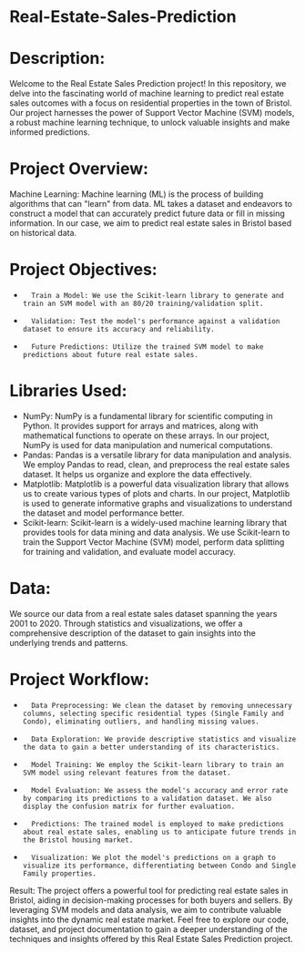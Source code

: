 # Real-Estate-Sales-Prediction

# Description:
Welcome to the Real Estate Sales Prediction project! In this repository, we delve into the fascinating world of machine learning to predict real estate sales outcomes with a focus on residential properties in the town of Bristol. Our project harnesses the power of Support Vector Machine (SVM) models, a robust machine learning technique, to unlock valuable insights and make informed predictions.


# Project Overview:

Machine Learning:
Machine learning (ML) is the process of building algorithms that can "learn" from data. ML takes a dataset and endeavors to construct a model that can accurately predict future data or fill in missing information. In our case, we aim to predict real estate sales in Bristol based on historical data.

# Project Objectives:
* 		Train a Model: We use the Scikit-learn library to generate and train an SVM model with an 80/20 training/validation split.
* 		Validation: Test the model's performance against a validation dataset to ensure its accuracy and reliability.
* 		Future Predictions: Utilize the trained SVM model to make predictions about future real estate sales.

# Libraries Used:
* NumPy: NumPy is a fundamental library for scientific computing in Python. It provides support for arrays and matrices, along with mathematical functions to operate on these arrays. In our project, NumPy is used for data manipulation and numerical computations.
* Pandas: Pandas is a versatile library for data manipulation and analysis. We employ Pandas to read, clean, and preprocess the real estate sales dataset. It helps us organize and explore the data effectively.
* Matplotlib: Matplotlib is a powerful data visualization library that allows us to create various types of plots and charts. In our project, Matplotlib is used to generate informative graphs and visualizations to understand the dataset and model performance better.
* Scikit-learn: Scikit-learn is a widely-used machine learning library that provides tools for data mining and data analysis. We use Scikit-learn to train the Support Vector Machine (SVM) model, perform data splitting for training and validation, and evaluate model accuracy.

# Data:
We source our data from a real estate sales dataset spanning the years 2001 to 2020. Through statistics and visualizations, we offer a comprehensive description of the dataset to gain insights into the underlying trends and patterns.

# Project Workflow:
* 		Data Preprocessing: We clean the dataset by removing unnecessary columns, selecting specific residential types (Single Family and Condo), eliminating outliers, and handling missing values.
* 		Data Exploration: We provide descriptive statistics and visualize the data to gain a better understanding of its characteristics.
* 		Model Training: We employ the Scikit-learn library to train an SVM model using relevant features from the dataset.
* 		Model Evaluation: We assess the model's accuracy and error rate by comparing its predictions to a validation dataset. We also display the confusion matrix for further evaluation.
* 		Predictions: The trained model is employed to make predictions about real estate sales, enabling us to anticipate future trends in the Bristol housing market.
* 		Visualization: We plot the model's predictions on a graph to visualize its performance, differentiating between Condo and Single Family properties.
Result:
The project offers a powerful tool for predicting real estate sales in Bristol, aiding in decision-making processes for both buyers and sellers. By leveraging SVM models and data analysis, we aim to contribute valuable insights into the dynamic real estate market.
Feel free to explore our code, dataset, and project documentation to gain a deeper understanding of the techniques and insights offered by this Real Estate Sales Prediction project.
